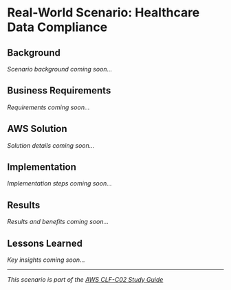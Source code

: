 # Real-World Scenario: Healthcare Data Compliance

## Background
*Scenario background coming soon...*

## Business Requirements
*Requirements coming soon...*

## AWS Solution
*Solution details coming soon...*

## Implementation
*Implementation steps coming soon...*

## Results
*Results and benefits coming soon...*

## Lessons Learned
*Key insights coming soon...*

---
*This scenario is part of the [AWS CLF-C02 Study Guide](../README.md)*
